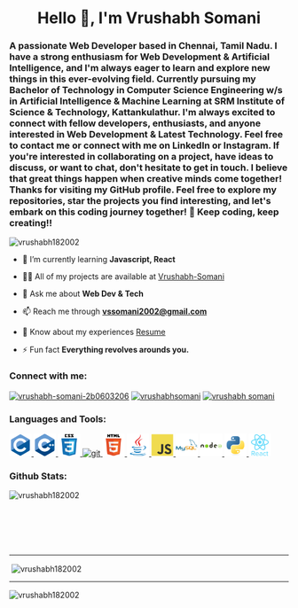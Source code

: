 <h1 align="center">Hello 👋, I'm Vrushabh Somani</h1>
<h3 align="left">A passionate Web Developer based in Chennai, Tamil Nadu. I have a strong enthusiasm for Web Development & Artificial Intelligence, and I'm always eager to learn and explore new things in this ever-evolving field. Currently pursuing my Bachelor of Technology in Computer Science Engineering w/s in Artificial Intelligence & Machine Learning at SRM Institute of Science & Technology, Kattankulathur. I'm always excited to connect with fellow developers, enthusiasts, and anyone interested in Web Development & Latest Technology. Feel free to contact me or connect with me on LinkedIn or Instagram. If you're interested in collaborating on a project, have ideas to discuss, or want to chat, don't hesitate to get in touch. I believe that great things happen when creative minds come together! Thanks for visiting my GitHub profile. Feel free to explore my repositories, star the projects you find interesting, and let's embark on this coding journey together! 🚀 Keep coding, keep creating!!</h3>

<p align="left"> <img src="https://komarev.com/ghpvc/?username=vrushabh182002&label=Profile%20views&color=0e75b6&style=flat" alt="vrushabh182002" /> </p>

- 🌱 I’m currently learning **Javascript, React**

- 👨‍💻 All of my projects are available at [Vrushabh-Somani](https://github.com/Vrushabh182002)

- 💬 Ask me about **Web Dev & Tech**

- 📫 Reach me through **vssomani2002@gmail.com**

- 📄 Know about my experiences [Resume](https://drive.google.com/file/d/1k0zqhas9MDWrrTRmxxS8ZT5pyWT0uxgv/view?usp=drive_link)

- ⚡ Fun fact **Everything revolves arounds you.**

<h3 align="left">Connect with me:</h3>
<p align="left">
<a href="https://linkedin.com/in/vrushabh-somani-2b0603206" target="blank"><img align="center" src="https://raw.githubusercontent.com/rahuldkjain/github-profile-readme-generator/master/src/images/icons/Social/linked-in-alt.svg" alt="vrushabh-somani-2b0603206" height="30" width="40" /></a>
<a href="https://instagram.com/vrushabhsomani" target="blank"><img align="center" src="https://raw.githubusercontent.com/rahuldkjain/github-profile-readme-generator/master/src/images/icons/Social/instagram.svg" alt="vrushabhsomani" height="30" width="40" /></a>
<a href="https://www.leetcode.com/vrushabh somani" target="blank"><img align="center" src="https://raw.githubusercontent.com/rahuldkjain/github-profile-readme-generator/master/src/images/icons/Social/leet-code.svg" alt="vrushabh somani" height="30" width="40" /></a>
</p>

<h3 align="left">Languages and Tools:</h3>
<p align="left"> <a href="https://www.cprogramming.com/" target="_blank" rel="noreferrer"> <img src="https://raw.githubusercontent.com/devicons/devicon/master/icons/c/c-original.svg" alt="c" width="40" height="40"/> </a> <a href="https://www.w3schools.com/cpp/" target="_blank" rel="noreferrer"> <img src="https://raw.githubusercontent.com/devicons/devicon/master/icons/cplusplus/cplusplus-original.svg" alt="cplusplus" width="40" height="40"/> </a> <a href="https://www.w3schools.com/css/" target="_blank" rel="noreferrer"> <img src="https://raw.githubusercontent.com/devicons/devicon/master/icons/css3/css3-original-wordmark.svg" alt="css3" width="40" height="40"/> </a> <a href="https://git-scm.com/" target="_blank" rel="noreferrer"> <img src="https://www.vectorlogo.zone/logos/git-scm/git-scm-icon.svg" alt="git" width="40" height="40"/> </a> <a href="https://www.w3.org/html/" target="_blank" rel="noreferrer"> <img src="https://raw.githubusercontent.com/devicons/devicon/master/icons/html5/html5-original-wordmark.svg" alt="html5" width="40" height="40"/> </a> <a href="https://www.java.com" target="_blank" rel="noreferrer"> <img src="https://raw.githubusercontent.com/devicons/devicon/master/icons/java/java-original.svg" alt="java" width="40" height="40"/> </a> <a href="https://developer.mozilla.org/en-US/docs/Web/JavaScript" target="_blank" rel="noreferrer"> <img src="https://raw.githubusercontent.com/devicons/devicon/master/icons/javascript/javascript-original.svg" alt="javascript" width="40" height="40"/> </a> <a href="https://www.mysql.com/" target="_blank" rel="noreferrer"> <img src="https://raw.githubusercontent.com/devicons/devicon/master/icons/mysql/mysql-original-wordmark.svg" alt="mysql" width="40" height="40"/> </a> <a href="https://nodejs.org" target="_blank" rel="noreferrer"> <img src="https://raw.githubusercontent.com/devicons/devicon/master/icons/nodejs/nodejs-original-wordmark.svg" alt="nodejs" width="40" height="40"/> </a> <a href="https://www.python.org" target="_blank" rel="noreferrer"> <img src="https://raw.githubusercontent.com/devicons/devicon/master/icons/python/python-original.svg" alt="python" width="40" height="40"/> </a> <a href="https://reactjs.org/" target="_blank" rel="noreferrer"> <img src="https://raw.githubusercontent.com/devicons/devicon/master/icons/react/react-original-wordmark.svg" alt="react" width="40" height="40"/> </a> </p>

<h3 align="left">Github Stats:</h3>
<p><img align="left" src="https://github-readme-stats.vercel.app/api/top-langs?username=vrushabh182002&show_icons=true&locale=en&layout=compact" alt="vrushabh182002" /></p><br><br><br><br><br><br><hr>

<p>&nbsp;<img align="center" src="https://github-readme-stats.vercel.app/api?username=vrushabh182002&show_icons=true&locale=en" alt="vrushabh182002" /></p><hr>

<p><img align="center" src="https://github-readme-streak-stats.herokuapp.com/?user=vrushabh182002&" alt="vrushabh182002" /></p>

